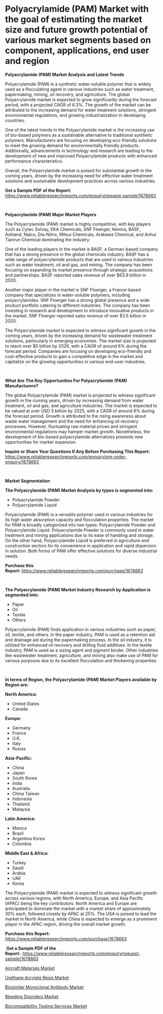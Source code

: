 <p><h1>Polyacrylamide (PAM) Market with the goal of estimating the market size and future growth potential of various market segments based on component, applications, end user and region</h1></p><p><strong>Polyacrylamide (PAM) Market Analysis and Latest Trends</strong></p>
<p><p>Polyacrylamide (PAM) is a synthetic water-soluble polymer that is widely used as a flocculating agent in various industries such as water treatment, papermaking, mining, oil recovery, and agriculture. The global Polyacrylamide market is expected to grow significantly during the forecast period, with a projected CAGR of 6.3%. The growth of the market can be attributed to the increasing demand for water treatment solutions, stringent environmental regulations, and growing industrialization in developing countries.</p><p>One of the latest trends in the Polyacrylamide market is the increasing use of bio-based polymers as a sustainable alternative to traditional synthetic polymers. Manufacturers are focusing on developing eco-friendly solutions to meet the growing demand for environmentally friendly products. Additionally, advancements in technology and research are leading to the development of new and improved Polyacrylamide products with enhanced performance characteristics.</p><p>Overall, the Polyacrylamide market is poised for substantial growth in the coming years, driven by the increasing need for effective water treatment solutions and sustainable development practices across various industries.</p></p>
<p><strong>Get a Sample PDF of the Report:&nbsp;</strong> <a href="https://www.reliableresearchreports.com/enquiry/request-sample/1678663">https://www.reliableresearchreports.com/enquiry/request-sample/1678663</a></p>
<p>&nbsp;</p>
<p><strong>Polyacrylamide (PAM) Major Market Players</strong></p>
<p><p>The Polyacrylamide (PAM) market is highly competitive, with key players such as Cytec Solvay, EKA Chemicals, SNF Floerger, Kemira, BASF, Ashland, Nalco, Dia-Nitrix, Mitsui Chemicals, Arakawa Chemical, and Anhui Tianrun Chemical dominating the industry.</p><p>One of the leading players in the market is BASF, a German-based company that has a strong presence in the global chemicals industry. BASF has a wide range of polyacrylamide products that are used in various industries such as water treatment, oil and gas, and mining. The company has been focusing on expanding its market presence through strategic acquisitions and partnerships. BASF reported sales revenue of over $63.9 billion in 2020.</p><p>Another major player in the market is SNF Floerger, a France-based company that specializes in water-soluble polymers, including polyacrylamides. SNF Floerger has a strong global presence and a wide product portfolio catering to different industries. The company has been investing in research and development to introduce innovative products in the market. SNF Floerger reported sales revenue of over $3.5 billion in 2020.</p><p>The Polyacrylamide market is expected to witness significant growth in the coming years, driven by the increasing demand for wastewater treatment solutions, particularly in emerging economies. The market size is projected to reach over $5 billion by 2026, with a CAGR of around 6% during the forecast period. Companies are focusing on developing eco-friendly and cost-effective products to gain a competitive edge in the market and capitalize on the growing opportunities in various end-user industries.</p></p>
<p>&nbsp;</p>
<p><strong>What Are The Key Opportunities For Polyacrylamide (PAM) Manufacturers?</strong></p>
<p><p>The global Polyacrylamide (PAM) market is projected to witness significant growth in the coming years, driven by increasing demand from water treatment, oil and gas, and agriculture industries. The market is expected to be valued at over USD 5 billion by 2025, with a CAGR of around 6% during the forecast period. Growth is attributed to the rising awareness about waste water management and the need for enhancing oil recovery processes. However, fluctuating raw material prices and stringent environmental regulations may hamper market growth. Nonetheless, the development of bio-based polyacrylamide alternatives presents new opportunities for market expansion.</p></p>
<p><strong>Inquire or Share Your Questions If Any Before Purchasing This Report:</strong> <a href="https://www.reliableresearchreports.com/enquiry/pre-order-enquiry/1678663">https://www.reliableresearchreports.com/enquiry/pre-order-enquiry/1678663</a></p>
<p>&nbsp;</p>
<p><strong>Market Segmentation</strong></p>
<p><strong>The Polyacrylamide (PAM) Market Analysis by types is segmented into:</strong></p>
<p><ul><li>Polyacrylamide Powder</li><li>Polyacrylamide Liquid</li></ul></p>
<p><p>Polyacrylamide (PAM) is a versatile polymer used in various industries for its high water absorption capacity and flocculation properties. The market for PAM is broadly categorized into two types: Polyacrylamide Powder and Polyacrylamide Liquid. Polyacrylamide Powder is commonly used in water treatment and mining applications due to its ease of handling and storage. On the other hand, Polyacrylamide Liquid is preferred in agriculture and construction sectors for its convenience in application and rapid dispersion in solution. Both forms of PAM offer effective solutions for diverse industrial needs.</p></p>
<p><strong>Purchase this Report:&nbsp;</strong><a href="https://www.reliableresearchreports.com/purchase/1678663">https://www.reliableresearchreports.com/purchase/1678663</a></p>
<p>&nbsp;</p>
<p><strong>The Polyacrylamide (PAM) Market Industry Research by Application is segmented into:</strong></p>
<p><ul><li>Paper</li><li>Oil</li><li>Textile</li><li>Others</li></ul></p>
<p><p>Polyacrylamide (PAM) finds application in various industries such as paper, oil, textile, and others. In the paper industry, PAM is used as a retention aid and drainage aid during the papermaking process. In the oil industry, it is utilized for enhanced oil recovery and drilling fluid additives. In the textile industry, PAM is used as a sizing agent and pigment binder. Other industries like wastewater treatment, agriculture, and mining also make use of PAM for various purposes due to its excellent flocculation and thickening properties.</p></p>
<p>&nbsp;</p>
<p><strong>In terms of Region, the Polyacrylamide (PAM) Market Players available by Region are:</strong></p>
<p>
    <p> <strong> North America: </strong>
        <ul>
            <li>United States</li>
            <li>Canada</li>
        </ul>
        </p> 
    <p> <strong> Europe: </strong>
        <ul>
            <li>Germany</li>
            <li>France</li>
            <li>U.K.</li>
            <li>Italy</li>
            <li>Russia</li>
        </ul>
        </p> 
    <p> <strong> Asia-Pacific: </strong>
        <ul>
            <li>China</li>
            <li>Japan</li>
            <li>South Korea</li>
            <li>India</li>
            <li>Australia</li>
            <li>China Taiwan</li>
            <li>Indonesia</li>
            <li>Thailand</li>
            <li>Malaysia</li>
        </ul>
        </p> 
    <p> <strong> Latin America: </strong>
        <ul>
            <li>Mexico</li>
            <li>Brazil</li>
            <li>Argentina Korea</li>
            <li>Colombia</li>
        </ul>
        </p> 
    <p> <strong> Middle East & Africa: </strong>
        <ul>
            <li>Turkey</li>
            <li>Saudi</li>
            <li>Arabia</li>
            <li>UAE</li>
            <li>Korea</li>
        </ul>
    </p>
    </p>
<p><p>The Polyacrylamide (PAM) market is expected to witness significant growth across various regions, with North America, Europe, and Asia Pacific (APAC) being the key contributors. North America and Europe are anticipated to dominate the market with a market share of approximately 30% each, followed closely by APAC at 25%. The USA is poised to lead the market in North America, while China is expected to emerge as a prominent player in the APAC region, driving the overall market growth.</p></p>
<p><strong>Purchase this Report: </strong><a href="https://www.reliableresearchreports.com/purchase/1678663">https://www.reliableresearchreports.com/purchase/1678663</a></p>
<p>&nbsp;<strong>Get a Sample PDF of the Report:&nbsp;&nbsp;</strong><a href="https://www.reliableresearchreports.com/enquiry/request-sample/1678663">https://www.reliableresearchreports.com/enquiry/request-sample/1678663</a></p>
<p><strong></strong></p>
<p><p><a href="https://github.com/khansimonweber1lqujlwoz15d/Market-Research-Report-List-1/blob/main/aircraft-materials-market.md">Aircraft Materials Market</a></p><p><a href="https://github.com/derrinmiltonellis35gcl/Market-Research-Report-List-1/blob/main/urethane-acrylate-resin-market.md">Urethane Acrylate Resin Market</a></p><p><a href="https://medium.com/@itzelheller2005/biosimilar-monoclonal-antibody-market-trends-and-market-analysis-forecasted-for-period-2024-2031-4317597ac29f">Biosimilar Monoclonal Antibody Market</a></p><p><a href="https://medium.com/@itzelheller2005/bleeding-disorders-market-insight-market-trends-growth-forecasted-from-2024-to-2031-77228c02017f">Bleeding Disorders Market</a></p><p><a href="https://medium.com/@jamesburns39/biocompatibility-testing-services-market-furnishes-information-on-market-share-market-trends-and-ab6671d5efa9">Biocompatibility Testing Services Market</a></p></p>